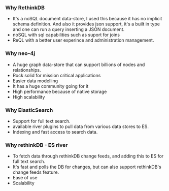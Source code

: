 ### Why RethinkDB

- It's a noSQL document data-store, I used this because it has no implicit schema definition. And also it provides json support, it's a built in type and one can run a query inserting a JSON document.
- noSQL with sql capabilities such as suport for joins
- ReQL with a better user experince and administration management.


### Why neo-4j

- A huge graph data-store that can support billions of nodes and relationships.
- Rock solid for mission critical applications
- Easier data modelling
- It has a huge community going for it
- High performance because of native storage
- High scalability


### Why ElasticSearch

- Support for full text search.
- available river plugins to pull data from various data stores to ES.
- Indexing and fast access to search data.


### Why rethinkDB - ES river

- To fetch data through rethinkDB change feeds, and adding this to ES for full text search.
- It's fast and polls the DB for changes, but can also support rethinkDB's change feeds feature.
- Ease of use
- Scalability